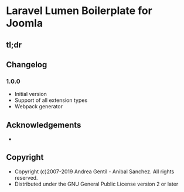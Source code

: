 # Laravel Lumen Boilerplate for Joomla

## tl;dr



## Changelog


### 1.0.0

- Initial version
- Support of all extension types
- Webpack generator

## Acknowledgements

-

## Copyright

- Copyright (c)2007-2019 Andrea Gentil - Anibal Sanchez. All rights reserved.
- Distributed under the GNU General Public License version 2 or later
